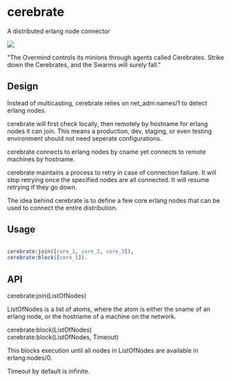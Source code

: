 # cerebrate
A distributed erlang node connector

<img src="http://i.imgur.com/YNlDX6N.gif"/>

"The Overmind controls its minions through agents called Cerebrates. Strike down the Cerebrates, and the Swarms will surely fall."

## Design
Instead of multicasting, cerebrate relies on net_adm:names/1 to detect erlang nodes.  

cerebrate will first check locally, then remotely by hostname for erlang nodes it can join.  This means a production, dev, staging, or even testing environment should not need seperate configurations.  

cerebrate connects to erlang nodes by cname yet connects to remote machines by hostname.    

cerebrate maintains a process to retry in case of connection failure.  It will stop retrying once the specified nodes are all connected. It will resume retrying if they go down.  

The idea behind cerebrate is to define a few core erlang nodes that can be used to connect the entire distribution.  

## Usage

```erlang

cerebrate:join([core_1, core_2, core_3]),
cerebrate:block([core_1]).
```

## API
cerebrate:join(ListOfNodes)  

ListOfNodes is a list of atoms, where the atom is either the sname of an erlang node, or the hostname of a machine on the network.  
  

cerebrate:block(ListOfNodes)  
cerebrate:block(ListOfNodes, Timeout)

This blocks execution until all nodes in ListOfNodes are available in erlang:nodes/0.  

Timeout by default is infinite.